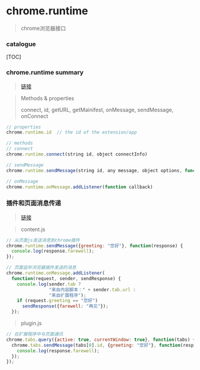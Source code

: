 # chrome.runtime

>  chrome浏览器接口



### catalogue

[TOC]

### chrome.runtime summary     

> [链接](https://developer.chrome.com/apps/runtime)

> Methods & properties
>
> connect, id, getURL, getMainifest, onMessage, sendMessage, onConnect

```js
// properties
chrome.runtime.id  // the id of the extension/app

// methods
// connect
chrome.runtime.connect(string id, object connectInfo)

// sendMessage
chrome.runtime.sendMessage(string id, any message, object options, function reponseCallback)

// onMessage
chrome.runtime.onMessage.addListener(function callback)

```



### 插件和页面消息传递

> [链接](https://crxdoc-zh.appspot.com/apps/messaging#connect)

> content.js

```js
// 从页面js发送消息到chrome插件
chrome.runtime.sendMessage({greeting: "您好"}, function(response) {
  console.log(response.farewell);
});

// 页面监听浏览器插件发送的消息
chrome.runtime.onMessage.addListener(
  function(request, sender, sendResponse) {
    console.log(sender.tab ?
                "来自内容脚本：" + sender.tab.url :
                "来自扩展程序");
    if (request.greeting == "您好")
      sendResponse({farewell: "再见"});
  });

```

> plugin.js

```js
// 在扩展程序中与页面通讯
chrome.tabs.query({active: true, currentWindow: true}, function(tabs) {
  chrome.tabs.sendMessage(tabs[0].id, {greeting: "您好"}, function(response) {
    console.log(response.farewell);
  });
});
```

